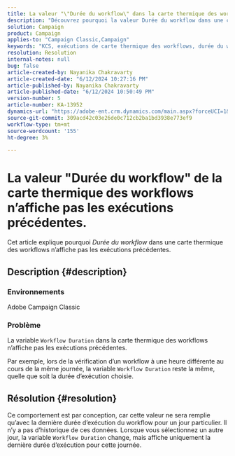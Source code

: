 ```yaml
---
title: La valeur "\"Durée du workflow\" dans la carte thermique des workflows n’affiche pas les exécutions précédentes"
description: "Découvrez pourquoi la valeur Durée du workflow dans une carte thermique des workflows n’affiche pas les exécutions précédentes."
solution: Campaign
product: Campaign
applies-to: "Campaign Classic,Campaign"
keywords: "KCS, exécutions de carte thermique des workflows, durée du workflow, exécutions précédentes, Adobe Campaign"
resolution: Resolution
internal-notes: null
bug: false
article-created-by: Nayanika Chakravarty
article-created-date: "6/12/2024 10:27:16 PM"
article-published-by: Nayanika Chakravarty
article-published-date: "6/12/2024 10:50:49 PM"
version-number: 5
article-number: KA-13952
dynamics-url: "https://adobe-ent.crm.dynamics.com/main.aspx?forceUCI=1&pagetype=entityrecord&etn=knowledgearticle&id=9dec01ea-0a29-ef11-840a-000d3a3764e0"
source-git-commit: 309acd42c03e26de0c712cb2ba1bd3938e773ef9
workflow-type: tm+mt
source-wordcount: '155'
ht-degree: 3%

---
```


# La valeur &quot;Durée du workflow&quot; de la carte thermique des workflows n’affiche pas les exécutions précédentes.


Cet article explique pourquoi *Durée du workflow* dans une carte thermique des workflows n’affiche pas les exécutions précédentes.

## Description {#description}


### <b>Environnements</b>

Adobe Campaign Classic

### <b>Problème</b>

La variable `Workflow Duration` dans la carte thermique des workflows n’affiche pas les exécutions précédentes.

Par exemple, lors de la vérification d’un workflow à une heure différente au cours de la même journée, la variable `Workflow Duration` reste la même, quelle que soit la durée d’exécution choisie.


## Résolution {#resolution}


Ce comportement est par conception, car cette valeur ne sera remplie qu’avec la dernière durée d’exécution du workflow pour un jour particulier. Il n’y a pas d’historique de ces données. Lorsque vous sélectionnez un autre jour, la variable `Workflow Duration` change, mais affiche uniquement la dernière durée d’exécution pour cette journée.


